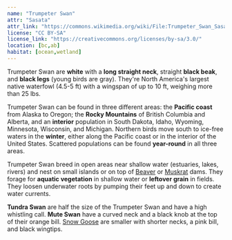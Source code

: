 ```yaml
---
name: "Trumpeter Swan"
attr: "Sasata"
attr_link: "https://commons.wikimedia.org/wiki/File:Trumpeter_Swan_Sasata.jpg"
license: "CC BY-SA"
license_link: "https://creativecommons.org/licenses/by-sa/3.0/"
location: [bc,ab]
habitat: [ocean,wetland]
---
```

Trumpeter Swan are **white** with a **long straight neck**, straight **black beak**, and **black legs** (young birds are gray). They're North America's largest native waterfowl (4.5-5 ft) with a wingspan of up to 10 ft, weighing more than 25 lbs.

Trumpeter Swan can be found in three different areas: the **Pacific coast** from Alaska to Oregon; the **Rocky Mountains** of British Columbia and Alberta, and an **interior** population in South Dakota, Idaho, Wyoming, Minnesota, Wisconsin, and Michigan. Northern birds move south to ice-free waters in the **winter**, either along the Pacific coast or in the interior of the United States. Scattered populations can be found **year-round** in all three areas.

Trumpeter Swan breed in open areas near shallow water (estuaries, lakes, rivers) and nest on small islands or on top of [Beaver](/animals/beaver/) or [Muskrat](/animals/muskrat/) dams. They forage for **aquatic vegetation** in shallow water or **leftover grain** in fields. They loosen underwater roots by pumping their feet up and down to create water currents.

**Tundra Swan** are half the size of the Trumpeter Swan and have a high whistling call. **Mute Swan** have a curved neck and a black knob at the top of their orange bill. [Snow Goose](/birds/snogoose/) are smaller with shorter necks, a pink bill, and black wingtips.
